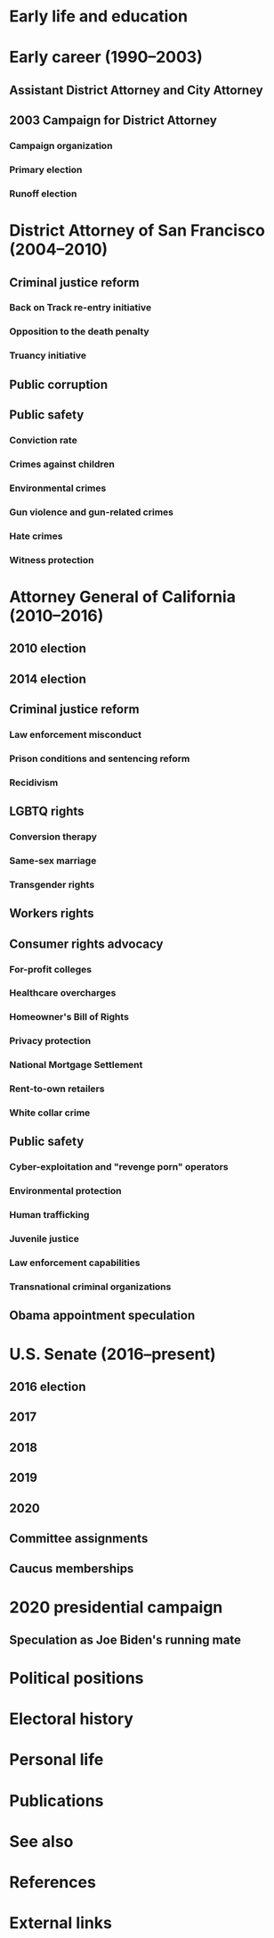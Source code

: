 # 
# Early life and education
# Early career (1990–2003)
## Assistant District Attorney and City Attorney
## 2003 Campaign for District Attorney
### Campaign organization
### Primary election
### Runoff election
# District Attorney of San Francisco (2004–2010)
## Criminal justice reform
### Back on Track re-entry initiative
### Opposition to the death penalty
### Truancy initiative
## Public corruption
## Public safety
### Conviction rate
### Crimes against children
### Environmental crimes
### Gun violence and gun-related crimes
### Hate crimes
### Witness protection
# Attorney General of California (2010–2016)
## 2010 election
## 2014 election
## Criminal justice reform
### Law enforcement misconduct
### Prison conditions and sentencing reform
### Recidivism
## LGBTQ rights
### Conversion therapy
### Same-sex marriage
### Transgender rights
## Workers rights
## Consumer rights advocacy
### For-profit colleges
### Healthcare overcharges
### Homeowner's Bill of Rights
### Privacy protection
### National Mortgage Settlement
### Rent-to-own retailers
### White collar crime
## Public safety
### Cyber-exploitation and "revenge porn" operators
### Environmental protection
### Human trafficking
### Juvenile justice
### Law enforcement capabilities
### Transnational criminal organizations
## Obama appointment speculation
# U.S. Senate (2016–present)
## 2016 election
## 2017
## 2018
## 2019
## 2020
## Committee assignments
## Caucus memberships
# 2020 presidential campaign
## Speculation as Joe Biden's running mate
# Political positions
# Electoral history
# Personal life
# Publications
# See also
# References
# External links